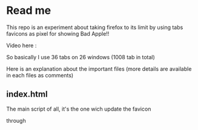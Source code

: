 # Read me

This repo is an experiment about taking firefox to its limit by using tabs favicons as pixel for showing Bad Apple!!

Video here :

So basically I use 36 tabs on 26 windows (1008 tab in total)

Here is an explanation about the important files (more details are available in each files as comments)

## index.html

The main script of all, it's the one wich update the favicon 

through